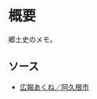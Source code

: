 # 概要

郷土史のメモ。

## ソース

- [広報あくね／阿久根市](https://www.city.akune.lg.jp/soshikikarasagasu/somuka/hishokohogakari/4/1/index.html)
